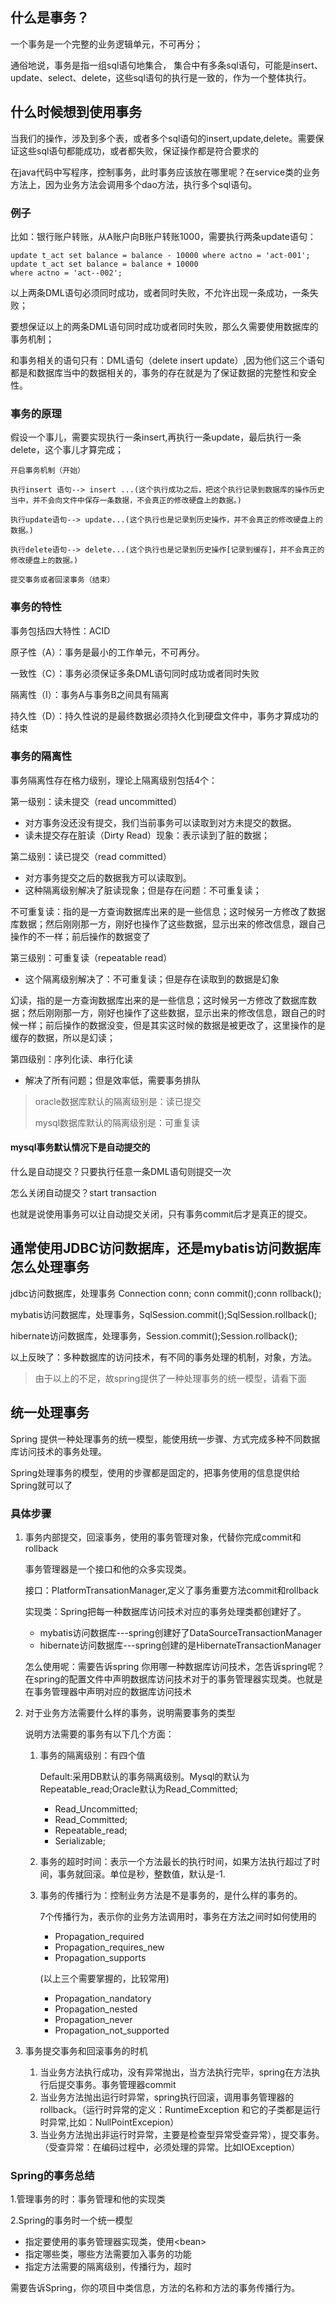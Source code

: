 ## 什么是事务？

一个事务是一个完整的业务逻辑单元，不可再分；

通俗地说，事务是指一组sql语句地集合， 集合中有多条sql语句，可能是insert、update、select、delete，这些sql语句的执行是一致的，作为一个整体执行。



## 什么时候想到使用事务

当我们的操作，涉及到多个表，或者多个sql语句的insert,update,delete。需要保证这些sql语句都能成功，或者都失败，保证操作都是符合要求的

在java代码中写程序，控制事务，此时事务应该放在哪里呢？在service类的业务方法上，因为业务方法会调用多个dao方法，执行多个sql语句。

### 例子

比如：银行账户转账，从A账户向B账户转账1000，需要执行两条update语句：

```
update t_act set balance = balance - 10000 where actno = 'act-001';
update t_act set balance = balance + 10000
where actno = 'act--002';
```

以上两条DML语句必须同时成功，或者同时失败，不允许出现一条成功，一条失败；

要想保证以上的两条DML语句同时成功或者同时失败，那么久需要使用数据库的事务机制；

和事务相关的语句只有：DML语句（delete insert update）,因为他们这三个语句都是和数据库当中的数据相关的，事务的存在就是为了保证数据的完整性和安全性。

### 事务的原理

假设一个事儿，需要实现执行一条insert,再执行一条update，最后执行一条delete，这个事儿才算完成；

```
开启事务机制（开始）

执行insert 语句--> insert ...(这个执行成功之后，把这个执行记录到数据库的操作历史当中，并不会向文件中保存一条数据，不会真正的修改硬盘上的数据。)

执行update语句--> update...(这个执行也是记录到历史操作，并不会真正的修改硬盘上的数据。)

执行delete语句--> delete...(这个执行也是记录到历史操作[记录到缓存]，并不会真正的修改硬盘上的数据。)

提交事务或者回滚事务（结束）
```

### 事务的特性

事务包括四大特性：ACID

原子性（A）：事务是最小的工作单元，不可再分。

一致性（C）：事务必须保证多条DML语句同时成功或者同时失败

隔离性（I）：事务A与事务B之间具有隔离

持久性（D）：持久性说的是最终数据必须持久化到硬盘文件中，事务才算成功的结束

### 事务的隔离性

事务隔离性存在格力级别，理论上隔离级别包括4个：

第一级别：读未提交（read uncommitted）

- 对方事务没还没有提交，我们当前事务可以读取到对方未提交的数据。
- 读未提交存在脏读（Dirty Read）现象：表示读到了脏的数据；

第二级别：读已提交（read committed）

- 对方事务提交之后的数据我方可以读取到。
- 这种隔离级别解决了脏读现象；但是存在问题：不可重复读；

不可重复读：指的是一方查询数据库出来的是一些信息；这时候另一方修改了数据库数据；然后刚刚那一方，刚好也操作了这些数据，显示出来的修改信息，跟自己操作的不一样；前后操作的数据变了

第三级别：可重复读（repeatable read）

- 这个隔离级别解决了：不可重复读；但是存在读取到的数据是幻象

幻读，指的是一方查询数据库出来的是一些信息；这时候另一方修改了数据库数据；然后刚刚那一方，刚好也操作了这些数据，显示出来的修改信息，跟自己的时候一样；前后操作的数据没变，但是其实这时候的数据是被更改了，这里操作的是缓存的数据，所以是幻读；

第四级别：序列化读、串行化读

- 解决了所有问题；但是效率低，需要事务排队

> oracle数据库默认的隔离级别是：读已提交
>
> mysql数据库默认的隔离级别是：可重复读

#### mysql事务默认情况下是自动提交的

什么是自动提交？只要执行任意一条DML语句则提交一次

怎么关闭自动提交？start transaction

也就是说使用事务可以让自动提交关闭，只有事务commit后才是真正的提交。

## 通常使用JDBC访问数据库，还是mybatis访问数据库怎么处理事务

jdbc访问数据库，处理事务 Connection conn; conn commit();conn rollback();

mybatis访问数据库，处理事务，SqlSession.commit();SqlSession.rollback();

hibernate访问数据库，处理事务，Session.commit();Session.rollback();

以上反映了：多种数据库的访问技术，有不同的事务处理的机制，对象，方法。

> 由于以上的不足，故spring提供了一种处理事务的统一模型，请看下面

## 统一处理事务

Spring 提供一种处理事务的统一模型，能使用统一步骤、方式完成多种不同数据库访问技术的事务处理。

Spring处理事务的模型，使用的步骤都是固定的，把事务使用的信息提供给Spring就可以了

### 具体步骤

1. 事务内部提交，回滚事务，使用的事务管理对象，代替你完成commit和rollback

   事务管理器是一个接口和他的众多实现类。

   接口：PlatformTransationManager,定义了事务重要方法commit和rollback

   实现类：Spring把每一种数据库访问技术对应的事务处理类都创建好了。

   - mybatis访问数据库---spring创建好了DataSourceTransactionManager
   - hibernate访问数据库---spring创建的是HibernateTransactionManager

   怎么使用呢：需要告诉spring 你用哪一种数据库访问技术，怎告诉spring呢？在spring的配置文件中声明数据库访问技术对于的事务管理器实现类。也就是在事务管理器中声明对应的数据库访问技术

2. 对于业务方法需要什么样的事务，说明需要事务的类型

   说明方法需要的事务有以下几个方面：

   1. 事务的隔离级别：有四个值

      Default:采用DB默认的事务隔离级别。Mysql的默认为Repeatable_read;Oracle默认为Read_Committed;

      - Read_Uncommitted;
      - Read_Committed;
      - Repeatable_read;
      - Serializable;

   2. 事务的超时时间：表示一个方法最长的执行时间，如果方法执行超过了时间，事务就回滚。单位是秒，整数值，默认是-1.

   3. 事务的传播行为：控制业务方法是不是事务的，是什么样的事务的。

      7个传播行为，表示你的业务方法调用时，事务在方法之间时如何使用的

      - Propagation_required
      - Propagation_requires_new
      - Propagation_supports

      (以上三个需要掌握的，比较常用)

      - Propagation_nandatory
      - Propagation_nested
      - Propagation_never
      - Propagation_not_supported

3. 事务提交事务和回滚事务的时机

   1. 当业务方法执行成功，没有异常抛出，当方法执行完毕，spring在方法执行后提交事务。事务管理器commit
   2. 当业务方法抛出运行时异常，spring执行回滚，调用事务管理器的rollback。（运行时异常的定义：RuntimeException 和它的子类都是运行时异常,比如：NullPointExcepion）
   3. 当业务方法抛出非运行时异常，主要是检查型异常受查异常），提交事务。（受查异常：在编码过程中，必须处理的异常。比如IOException）

### Spring的事务总结

1.管理事务的时：事务管理和他的实现类

2.Spring的事务时一个统一模型

- 指定要使用的事务管理器实现类，使用\<bean>
- 指定哪些类，哪些方法需要加入事务的功能
- 指定方法需要的隔离级别，传播行为，超时

需要告诉Spring，你的项目中类信息，方法的名称和方法的事务传播行为。

